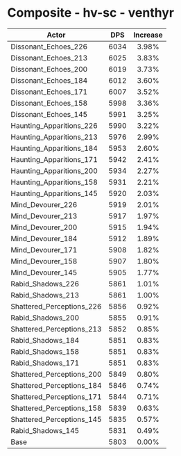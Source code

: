 # Composite - hv-sc - venthyr
| Actor | DPS | Increase |
|---|:---:|:---:|
|Dissonant_Echoes_226|6034|3.98%|
|Dissonant_Echoes_213|6025|3.83%|
|Dissonant_Echoes_200|6019|3.73%|
|Dissonant_Echoes_184|6012|3.60%|
|Dissonant_Echoes_171|6007|3.52%|
|Dissonant_Echoes_158|5998|3.36%|
|Dissonant_Echoes_145|5991|3.25%|
|Haunting_Apparitions_226|5990|3.22%|
|Haunting_Apparitions_213|5976|2.99%|
|Haunting_Apparitions_184|5953|2.60%|
|Haunting_Apparitions_171|5942|2.41%|
|Haunting_Apparitions_200|5934|2.27%|
|Haunting_Apparitions_158|5931|2.21%|
|Haunting_Apparitions_145|5920|2.03%|
|Mind_Devourer_226|5919|2.01%|
|Mind_Devourer_213|5917|1.97%|
|Mind_Devourer_200|5915|1.94%|
|Mind_Devourer_184|5912|1.89%|
|Mind_Devourer_171|5908|1.82%|
|Mind_Devourer_158|5907|1.80%|
|Mind_Devourer_145|5905|1.77%|
|Rabid_Shadows_226|5861|1.01%|
|Rabid_Shadows_213|5861|1.00%|
|Shattered_Perceptions_226|5856|0.92%|
|Rabid_Shadows_200|5855|0.91%|
|Shattered_Perceptions_213|5852|0.85%|
|Rabid_Shadows_184|5851|0.83%|
|Rabid_Shadows_158|5851|0.83%|
|Rabid_Shadows_171|5851|0.83%|
|Shattered_Perceptions_200|5849|0.80%|
|Shattered_Perceptions_184|5846|0.74%|
|Shattered_Perceptions_171|5844|0.71%|
|Shattered_Perceptions_158|5839|0.63%|
|Shattered_Perceptions_145|5835|0.57%|
|Rabid_Shadows_145|5831|0.49%|
|Base|5803|0.00%|
